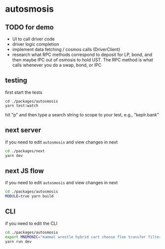 # autosmosis

## TODO for demo

- UI to call driver code
- driver logic completion
- implement data fetching / cosmos calls (DriverClient)
- research what RPC methods correspond to deposit for LP, bond, and then maybe IPC out of osmosis to hold UST. The RPC method is what calls whenever you do a swap, bond, or IPC

## testing

first start the tests

```
cd ./packages/autosmosis
yarn test:watch
```

hit "p" and then type a search string to scope to your test, e.g., "keplr.bank"

## next server

if you need to edit `autosmosis` and view changes in next

```sh
cd ./packages/next
yarn dev
```

## next JS flow

if you need to edit `autosmosis` and view changes in next

```sh
cd ./packages/autosmosis
MODULE=true yarn build
```

## CLI

if you need to edit the CLI

```sh
cd ./packages/autosmosis
export MNEMONIC="mammal wrestle hybrid cart choose flee transfer filter fly object swamp rookie"
yarn run dev
```
